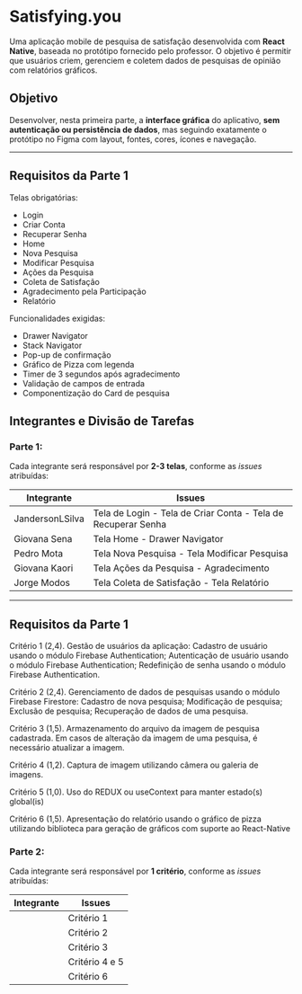 # Satisfying.you

Uma aplicação mobile de pesquisa de satisfação desenvolvida com **React Native**, baseada no protótipo fornecido pelo professor. O objetivo é permitir que usuários criem, gerenciem e coletem dados de pesquisas de opinião com relatórios gráficos.

## Objetivo

Desenvolver, nesta primeira parte, a **interface gráfica** do aplicativo, **sem autenticação ou persistência de dados**, mas seguindo exatamente o protótipo no Figma com layout, fontes, cores, ícones e navegação.

---

## Requisitos da Parte 1

Telas obrigatórias:
- Login  
- Criar Conta  
- Recuperar Senha  
- Home  
- Nova Pesquisa  
- Modificar Pesquisa  
- Ações da Pesquisa  
- Coleta de Satisfação  
- Agradecimento pela Participação  
- Relatório

Funcionalidades exigidas:
- Drawer Navigator  
- Stack Navigator  
- Pop-up de confirmação  
- Gráfico de Pizza com legenda  
- Timer de 3 segundos após agradecimento  
- Validação de campos de entrada  
- Componentização do Card de pesquisa

## Integrantes e Divisão de Tarefas

### Parte 1:
Cada integrante será responsável por **2-3 telas**, conforme as *issues* atribuídas:

| Integrante | Issues |
|-----------|------------------|
| JandersonLSilva | Tela de Login - Tela de Criar Conta - Tela de Recuperar Senha |
| Giovana Sena | Tela Home - Drawer Navigator |
| Pedro Mota | Tela Nova Pesquisa - Tela Modificar Pesquisa|
| Giovana Kaori |  Tela Ações da Pesquisa - Agradecimento |
| Jorge Modos | Tela Coleta de Satisfação - Tela Relatório |


---

## Requisitos da Parte 1

Critério 1 (2,4). Gestão de usuários da aplicação:
Cadastro de usuário usando o módulo Firebase Authentication;
Autenticação de usuário usando o módulo Firebase Authentication;
Redefinição de senha usando o módulo Firebase Authentication.

Critério 2 (2,4). Gerenciamento de dados de pesquisas usando o módulo Firebase Firestore:
Cadastro de nova pesquisa;
Modificação de pesquisa;
Exclusão de pesquisa;
Recuperação de dados de uma pesquisa.

Critério 3 (1,5). Armazenamento do arquivo da imagem de pesquisa cadastrada. Em casos de alteração da imagem de uma pesquisa, é necessário atualizar a imagem.

Critério 4 (1,2). Captura de imagem utilizando câmera ou galeria de imagens.

Critério 5 (1,0). Uso do REDUX ou useContext para manter estado(s) global(is)

Critério 6 (1,5). Apresentação do relatório usando o gráfico de pizza utilizando biblioteca para geração de gráficos com suporte ao React-Native


### Parte 2:
Cada integrante será responsável por **1 critério**, conforme as *issues* atribuídas:

| Integrante | Issues |
|------------|--------|
|  | Critério 1 |
|  | Critério 2 |
|  | Critério 3 |
|  | Critério 4 e 5 |
|  | Critério 6 |
